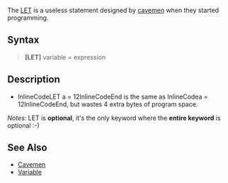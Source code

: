 The [LET](LET) is a useless statement designed by [cavemen](cavemen) when they started programming.


## Syntax

>  **[LET]** variable = expression


## Description

* InlineCodeLET a = 12InlineCodeEnd is the same as InlineCodea = 12InlineCodeEnd, but wastes 4 extra bytes of program space. 

*Notes:* LET is **optional**, it's the only keyword where the **entire keyword** is optional :-)


## See Also
 
* [Cavemen](Cavemen)
* [Variable](Variable)




